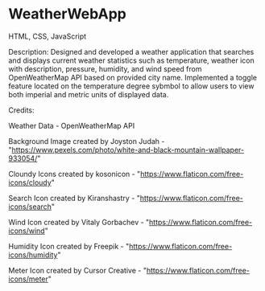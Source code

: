 # WeatherWebApp

HTML, CSS, JavaScript

Description: Designed and developed a weather application that searches and displays current weather statistics such as temperature, weather icon with description, pressure, humidity, and wind speed from OpenWeatherMap API based on provided city name. Implemented a toggle feature located on the temperature degree sybmbol to allow users to view both imperial and metric units of displayed data.

Credits:

Weather Data - OpenWeatherMap API

Background Image created by Joyston Judah - "https://www.pexels.com/photo/white-and-black-mountain-wallpaper-933054/"

Cloundy Icons created by kosonicon - "https://www.flaticon.com/free-icons/cloudy"

Search Icon created by Kiranshastry - "https://www.flaticon.com/free-icons/search"

Wind Icon created by Vitaly Gorbachev - "https://www.flaticon.com/free-icons/wind" 

Humidity Icon created by Freepik - "https://www.flaticon.com/free-icons/humidity"

Meter Icon created by Cursor Creative - "https://www.flaticon.com/free-icons/meter"
     
 
